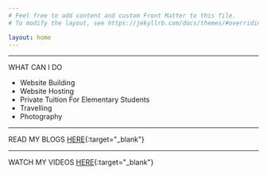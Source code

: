 ```yaml
---
# Feel free to add content and custom Front Matter to this file.
# To modify the layout, see https://jekyllrb.com/docs/themes/#overriding-theme-defaults

layout: home
---
```

---
WHAT CAN I DO

* Website Building 
* Website Hosting
* Private Tuition For Elementary Students
* Travelling
* Photography

---
READ MY BLOGS [HERE](https://medium.com/@sagarmaurya){:target="_blank"}

---
WATCH MY VIDEOS [HERE](https://www.youtube.com/channel/UCM8aAjB6FLel0utMFQXLT6g){:target="_blank"}